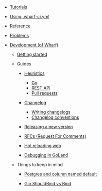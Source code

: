 - [Tutorials](tutorials/)

- [Using .wharf-ci.yml](usage-wharfyml/)

- [Reference](reference/)

- [Problems](prob/)

- [Development (of Wharf)](development/)

  - [Getting started](development/getting-started.md)

  - Guides

    - [Heuristics](development/heuristics/)

      - [Go](development/heuristics/go.md)
      - [REST API](development/heuristics/rest-api.md)
      - [Pull requests](development/heuristics/pull-requests.md)

    - [Changelog](development/changelogs/)

      - [Writing changelogs](development/changelogs/writing-changelogs.md)
      - [Changelog conventions](development/changelogs/changelog-conventions.md)

    - [Releasing a new version](development/releasing-a-new-version.md)

    - [RFCs (Request For Comments)](https://iver-wharf.github.io/rfcs)

    - [Hot reloading web](development/hot-reloading-web.md)

    - [Debugging in GoLand](development/debugging-in-goland.md)

  - Things to keep in mind

    - [Postgres and column named default](development/postgres-and-column-named-default.md)

    - [Gin ShouldBind vs Bind](development/gin-shouldbind-vs-bind.md)
